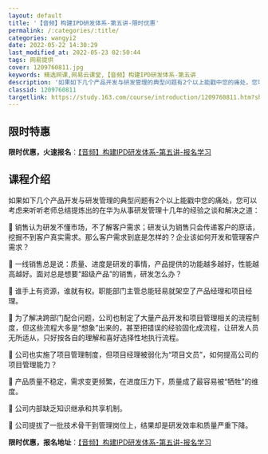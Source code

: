 ```yaml
---
layout: default
title: '【音频】构建IPD研发体系-第五讲-限时优惠'
permalink: /:categories/:title/
categories: wangyi2
date: 2022-05-22 14:30:29
last_modified_at: 2022-05-23 02:50:44
tags: 网易提供
cover: 1209760811.jpg
keywords: 精选网课,网易云课堂,【音频】构建IPD研发体系-第五讲
description: '如果如下几个产品开发与研发管理的典型问题有2个以上能戳中您的痛处，您可以考虑来听听老师总结提炼出的在华为从事研发管理十几'
classid: 1209760811
targetlink: https://study.163.com/course/introduction/1209760811.htm?share=1&shareId=1025206652&utm_campaign=share&utm_medium=iphoneShare&utm_source=&utm_u=1025206652
---
```


## 限时特惠

**限时优惠，火速报名**：[【音频】构建IPD研发体系-第五讲-报名学习](https://study.163.com/course/introduction/1209760811.htm?share=1&shareId=1025206652&utm_campaign=share&utm_medium=iphoneShare&utm_source=&utm_u=1025206652)

## 课程介绍

如果如下几个产品开发与研发管理的典型问题有2个以上能戳中您的痛处，您可以考虑来听听老师总结提炼出的在华为从事研发管理十几年的经验之谈和解决之道：

 销售认为研发不懂市场，不了解客户需求；研发认为销售只会传递客户的原话，挖掘不到客户真实需求。那么客户需求到底是怎样的？企业该如何开发和管理客户需求？

 一线销售总是说：质量、进度是研发的事情，产品提供的功能越多越好，性能越高越好。面对总是想要“超级产品”的销售，研发怎么办？

 谁手上有资源，谁就有权。职能部门主管总能轻易就架空了产品经理和项目经理。

 为了解决跨部门配合问题，公司也制定了大量产品开发和项目管理相关的流程制度，但这些流程大多是“想象”出来的，甚至把错误的经验固化成流程，让研发人员无所适从，只好按各自的理解和喜好选择性地执行流程。

 公司也实施了项目管理制度，但项目经理被弱化为“项目文员”，如何提高公司的项目管理能力？

 产品质量不稳定，需求变更频繁，在进度压力下，质量成了最容易被“牺牲”的维度。

 公司内部缺乏知识继承和共享机制。

 公司提拔了一批技术骨干到管理岗位上，结果却是研发效率和质量严重下降。

**限时优惠，报名地址**：[【音频】构建IPD研发体系-第五讲-报名学习](https://study.163.com/course/introduction/1209760811.htm?share=1&shareId=1025206652&utm_campaign=share&utm_medium=iphoneShare&utm_source=&utm_u=1025206652)

